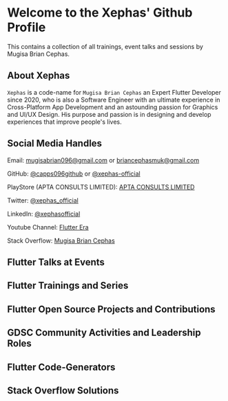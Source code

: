 # Welcome to the Xephas' Github Profile

This contains a collection of all trainings, event talks and sessions by Mugisa Brian Cephas.

## About Xephas

`Xephas` is a code-name for `Mugisa Brian Cephas` an Expert Flutter Developer since 2020, who is also a Software Engineer with an ultimate experience in Cross-Platform App Development and an astounding passion for Graphics and UI/UX Design. His purpose and passion is in designing and develop experiences that improve people's lives.

## Social Media Handles

Email: [mugisabrian096@gmail.com](mailto:mugisabrian096@gmail.com ) or [briancephasmuk@gmail.com](mailto:briancephasmuk@gmail.com)

GitHub: [@capps096github](https://github.com/capps096github) or [@xephas-official](https://github.com/xephas-official)

PlayStore (APTA CONSULTS LIMITED): [APTA CONSULTS LIMITED](https://play.google.com/store/apps/dev?id=8238184494150117614)

Twitter: [@xephas_official](https://twitter.com/xephas_official)

LinkedIn: [@xephasofficial](https://www.linkedin.com/in/xephasofficial)

Youtube Channel: [Flutter Era](https://www.youtube.com/@flutter_era)

Stack Overflow: [Mugisa Brian Cephas](https://stackoverflow.com/users/19142356/mugisa-brian-cephas)

## Flutter Talks at Events

## Flutter Trainings and Series

## Flutter Open Source Projects and Contributions

## GDSC Community Activities and Leadership Roles

## Flutter Code-Generators

## Stack Overflow Solutions
